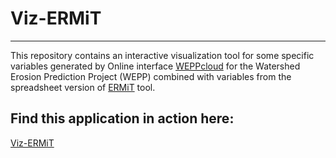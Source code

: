 # Viz-ERMiT
***

This repository contains an interactive visualization tool for some specific variables generated by Online interface [WEPPcloud](<https://wepp.cloud/weppcloud/>) for the Watershed Erosion Prediction Project (WEPP) combined with variables from the spreadsheet version of [ERMiT](https://www.fs.usda.gov/rmrs/tools/ermit) tool. 

## Find this application in action here:

[Viz-ERMiT](<https://cdeval.shinyapps.io/Viz-ERMiT/>)